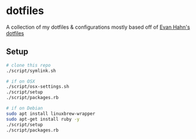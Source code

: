 dotfiles
========

A collection of my dotfiles & configurations mostly based off of [Evan Hahn's dotfiles](https://github.com/EvanHahn/dotfiles/)

## Setup

```sh
# clone this repo
./script/symlink.sh

# if on OSX
./script/osx-settings.sh
./script/setup
./script/packages.rb

# if on Debian
sudo apt install linuxbrew-wrapper
sudo apt-get install ruby -y
./script/setup
./script/packages.rb
```
